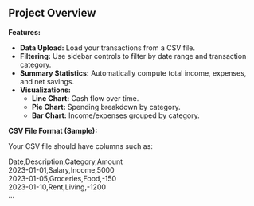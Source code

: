 ## **Project Overview**

**Features:**

* **Data Upload:** Load your transactions from a CSV file.  
* **Filtering:** Use sidebar controls to filter by date range and transaction category.  
* **Summary Statistics:** Automatically compute total income, expenses, and net savings.  
* **Visualizations:**  
  * **Line Chart:** Cash flow over time.  
  * **Pie Chart:** Spending breakdown by category.  
  * **Bar Chart:** Income/expenses grouped by category.

**CSV File Format (Sample):**

Your CSV file should have columns such as:

Date,Description,Category,Amount  
2023-01-01,Salary,Income,5000  
2023-01-05,Groceries,Food,-150  
2023-01-10,Rent,Living,-1200  
...

